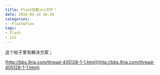```yaml
---
title: Flash加载ini文件！
date: 2016-03-14 16:10
categories:
-  Flash&Flex
tags:
- Flash
- ini
---
```

<!-- more -->
<div id="sina_keyword_ad_area2" class="articalContent   newfont_family">


这个帖子里有解决方案；

[http://bbs.9ria.com/thread-405128-1-1.html](http://bbs.9ria.com/thread-405128-1-1.html)  

</div>